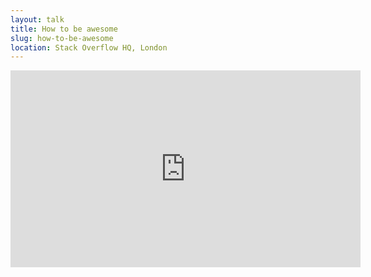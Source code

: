 ```yaml
---
layout: talk
title: How to be awesome
slug: how-to-be-awesome
location: Stack Overflow HQ, London
---
```


<iframe width="560" height="315" src="https://www.youtube.com/embed/YisbVr69r7U" frameborder="0" allowfullscreen></iframe>